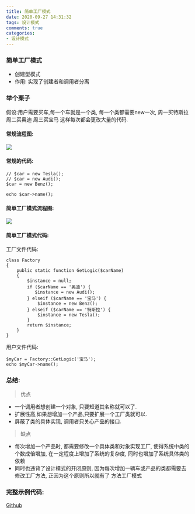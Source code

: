 ```yaml
---
title: 简单工厂模式
date: 2020-09-27 14:31:32
tags: 设计模式
comments: true
categories:
- 设计模式
---
```



### 简单工厂模式

- 创建型模式
- 作用: 实现了创建者和调用者分离

### 举个栗子

假设:用户需要买车,每一个车就是一个类, 每一个类都需要new一次, 周一买特斯拉 周二买奥迪 周三买宝马 这样每次都会更改大量的代码.

#### 常规流程图:

![](QQ20200928-094926.jpg)

#### 常规的代码:
```
// $car = new Tesla();
// $car = new Audi();
$car = new Benz();

echo $car->name();
```

#### 简单工厂模式流程图:

![](QQ20200928-160008.jpg)

#### 简单工厂模式代码:

工厂文件代码:
```
class Factory
{
    public static function GetLogic($carName)
    {
        $instance = null;
        if ($carName == '奥迪') {
           $instance = new Audi();
        } elseif ($carName == '宝马') {
            $instance = new Benz();
        } elseif ($carName == '特斯拉') {
            $instance = new Tesla();
        }
        return $instance;
    }
}
```

用户文件代码:
````
$myCar = Factory::GetLogic('宝马');
echo $myCar->name();
````

### 总结:

> 优点

- 一个调用者想创建一个对象, 只要知道其名称就可以了.
- 扩展性高,如果想增加一个产品,只要扩展一个工厂类就可以.
- 屏蔽了类的具体实现, 调用者只关心产品的接口.

> 缺点

-  每次增加一个产品时, 都需要修改一个具体类和对象实现工厂, 使得系统中类的个数成倍增加, 在一定程度上增加了系统的复杂度, 同时也增加了系统具体类的依赖
-  同时也违背了设计模式的开闭原则, 因为每次增加一辆车或产品的类都需要去修改工厂方法, 正因为这个原则所以就有了 方法工厂模式

### 完整示例代码:

[Github](https://github.com/whcoding/design-patterns-study/tree/master/src/Factory/Simple)